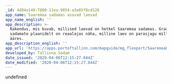 ```yaml
---
_id: 4d04e140-7800-11ea-9054-a3e85f8cd128
app_name: Saaremaa sadamas asuvad laevad
app_name_english: ''
app_description: >-
  Rakendus, mis kuvab, millised laevad on hetkel Saaremaa sadamas. Graafilistelt
  sadamate plaanidelt on reaalajas näha, milline laev on parasjagu millise kai
  ääres.
app_description_english: ''
app_url: 'https://apps.portoftallinn.com/mapguide/mg_flexport/SaaremaaHarbour.aspx'
developed_by: Tallinna Sadam
date_issued: '2020-04-06T12:15:27.844Z'
date_modified: '2020-04-06T12:15:27.844Z'
---
```

undefined
